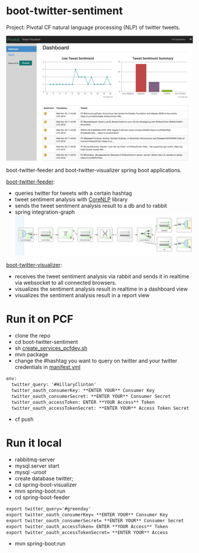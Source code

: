 # boot-twitter-sentiment

Project: Pivotal CF natural language processing (NLP) of twitter tweets.

![GitHub Logo](/images/twitter.png)

boot-twitter-feeder and boot-twitter-visualizer spring boot applications.

[boot-twitter-feeder](/boot-twitter-feeder):
- queries twitter for tweets with a certain hashtag
- tweet sentiment analysis with [CoreNLP](http://nlp.stanford.edu/software/corenlp.shtml) library
- sends the tweet sentiment analysis result to a db and to rabbit
- spring integration-graph
![GitHub Logo](/images/feeder-spring-integration.png)

[boot-twitter-visualizer](/boot-twitter-visualizer):
- receives the tweet sentiment analysis via rabbit and sends it in realtime via websocket to all connected browsers.
- visualizes the sentiment analysis result in realtime in a dashboard view
- visualizes the sentiment analysis result in a report view  

# Run it on PCF

- clone the repo
- cd boot-twitter-sentiment
- sh
[create_services_pcfdev.sh](/create_services_pcfdev.sh)
- mvn package
- change the #hashtag you want to query on twitter and your twitter credentials in [manifest.yml](/manifest.yml)

```
env:
  twitter_query: '#HillaryClinton'
  twitter_oauth_consumerKey: **ENTER YOUR** Consumer Key
  twitter_oauth_consumerSecret: **ENTER YOUR** Consumer Secret
  twitter_oauth_accessToken: ENTER **YOUR Access** Token
  twitter_oauth_accessTokenSecret: **ENTER YOUR** Access Token Secret
```
- cf push

# Run it local

- rabbitmq-server
- mysql.server start
- mysql -uroot
- create database twitter;
- cd spring-boot-visualizer
- mvn spring-boot:run
- cd spring-boot-feeder
```
export twitter_query='#greenday'
export twitter_oauth_consumerKey= **ENTER YOUR** Consumer Key
export twitter_oauth_consumerSecret= **ENTER YOUR** Consumer Secret
export twitter_oauth_accessToken= ENTER **YOUR Access** Token
export twitter_oauth_accessTokenSecret= **ENTER YOUR** Access
```
- mvn spring-boot:run
